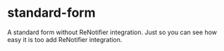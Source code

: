 # standard-form
A standard form without ReNotifier integration. Just so you can see how easy it is too add ReNotifier integration.
